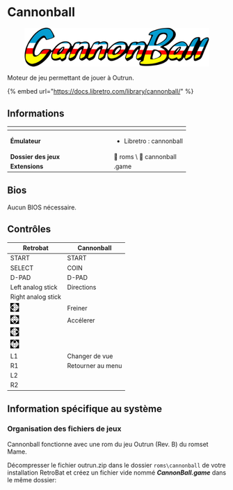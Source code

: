 # Cannonball

<div align="left">

<figure><img src="https://raw.githubusercontent.com/fabricecaruso/es-theme-carbon/5b2195d8cce1b44a6aadc2a43c341e7511d4b48f/art/logos/cannonball.svg" alt=""><figcaption></figcaption></figure>

</div>

Moteur de jeu permettant de jouer à Outrun.

{% embed url="https://docs.libretro.com/library/cannonball/" %}

## Informations

<table data-header-hidden><thead><tr><th width="224"></th><th></th></tr></thead><tbody><tr><td><strong>Émulateur</strong></td><td><ul><li>Libretro : cannonball</li></ul></td></tr><tr><td><strong>Dossier des jeux</strong></td><td><span data-gb-custom-inline data-tag="emoji" data-code="1f4c2">📂</span> roms \ <span data-gb-custom-inline data-tag="emoji" data-code="1f4c2">📂</span> cannonball</td></tr><tr><td><strong>Extensions</strong></td><td>.game</td></tr></tbody></table>

## Bios

Aucun BIOS nécessaire.

## Contrôles

| Retrobat                                       | Cannonball        |
| ---------------------------------------------- | ----------------- |
| START                                          | START             |
| SELECT                                         | COIN              |
| D-PAD                                          | D-PAD             |
| Left analog stick                              | Directions        |
| Right analog stick                             |                   |
| ![](<../../../.gitbook/assets/image (33).png>) | Freiner           |
| ![](<../../../.gitbook/assets/image (20).png>) | Accélerer         |
| ![](<../../../.gitbook/assets/image (7).png>)  |                   |
| ![](<../../../.gitbook/assets/image (35).png>) |                   |
| L1                                             | Changer de vue    |
| R1                                             | Retourner au menu |
| L2                                             |                   |
| R2                                             |                   |

## Information spécifique au système

### Organisation des fichiers de jeux

Cannonball fonctionne avec une rom du jeu Outrun (Rev. B) du romset Mame.&#x20;

Décompresser le fichier outrun.zip dans le dossier `roms\cannonball` de votre installation RetroBat et créez un fichier vide nommé _**CannonBall.game**_ dans le même dossier:

<div align="left">

<figure><img src="https://i.imgur.com/vGBwlYm.png" alt=""><figcaption></figcaption></figure>

</div>
